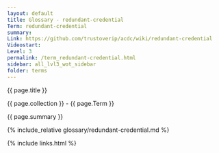 ```yaml
---
layout: default
title: Glossary - redundant-credential
Term: redundant-credential
summary: 
Link: https://github.com/trustoverip/acdc/wiki/redundant-credential
Videostart: 
Level: 3
permalink: /term_redundant-credential.html
sidebar: all_lvl3_wot_sidebar
folder: terms
---
```


{{ page.title }}

{{ page.collection }} - {{ page.Term }}

   {{ page.summary }}

{% include_relative glossary/redundant-credential.md %}

 {% include links.html %} 
